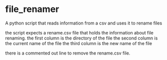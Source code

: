 # file_renamer
A python script that reads information from a csv and uses it to rename files

the script expects a rename.csv file that holds the information about file renaming. 
the first column is the directory of the file
the second column is the current name of the file
the third column is the new name of the file

there is a commented out line to remove the rename.csv file. 
